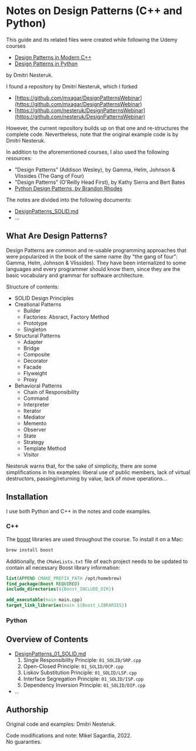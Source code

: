 # Notes on Design Patterns (C++ and Python)

This guide and its related files were created while following the Udemy courses

- [Design Patterns in Modern C++](https://www.udemy.com/course/patterns-cplusplus/)
- [Design Patterns in Python](https://www.udemy.com/course/design-patterns-python/)

by Dmitri Nesteruk.

I found a repository by Dmitri Nesteruk, which I forked

- [https://github.com/mxagar/DesignPatternsWebinar](https://github.com/mxagar/DesignPatternsWebinar)
- [https://github.com/nesteruk/DesignPatternsWebinar](https://github.com/nesteruk/DesignPatternsWebinar)

However, the current repository builds up on that one and re-structures the complete code. Nevertheless, note that the original example code is by Dmitri Nesteruk.

In addition to the aforementioned courses, I also used the following resources:

- "Design Patterns" (Addison Wesley), by Gamma, Helm, Johnson & Vlissides (The Gang of Four)
- "Design Patterns" (O'Reilly Head First), by Kathy Sierra and Bert Bates
- [Python Design Patterns, by Brandon Rhodes](https://python-patterns.guide/)

The notes are divided into the following documents:

- [DesignPatterns_SOLID.md](DesignPatterns_SOLID.md)
- ...

## What Are Design Patterns?

Design Patterns are common and re-usable programming approaches that were popularized in the book of the same name (by "the gang of four": Gamma, Helm, Johnson & Vlissides).
They have been internalized to some languages and every programmer should know them, since they are the basic vocabulary and grammar for software architecture.

Structure of contents:

- SOLID Design Principles
- Creational Patterns
  - Builder
  - Factories: Absract, Factory Method
  - Prototype
  - Singleton
- Structural Patterns
  - Adapter
  - Bridge
  - Composite
  - Decorator
  - Facade
  - Flyweight
  - Proxy
- Behavioral Patterns
  - Chain of Responsibility
  - Command
  - Interpreter
  - Iterator
  - Mediator
  - Memento
  - Observer
  - State
  - Strategy
  - Template Method
  - Visitor

Nesteruk warns that, for the sake of simplicity, there are some simplifications in his examples: liberal use of public members, lack of virtual destructors, passing/returning by value, lack of move operations...

## Installation

I use both Python and C++ in the notes and code examples.

### C++

The [boost](https://www.boost.org/) libraries are used throughout the course. To install it on a Mac:

```bash
brew install boost
```

Additionally, the `CMakeLists.txt` file of each project needs to be updated to contain all necessary Boost library information:

```cmake
list(APPEND CMAKE_PREFIX_PATH /opt/homebrew)
find_package(Boost REQUIRED)
include_directories(${Boost_INCLUDE_DIR})

add_executable(main main.cpp)
target_link_libraries(main ${Boost_LIBRARIES})
```

### Python



## Overview of Contents

- [DesignPatterns_01_SOLID.md](DesignPatterns_01_SOLID.md)
  1. Single Responsibility Principle: `01_SOLID/SRP.cpp`
  2. Open-Closed Principle: `01_SOLID/OCP.cpp`
  3. Liskov Substitution Principle: `01_SOLID/LSP.cpp`
  4. Interface Segregation Principle: `01_SOLID/ISP.cpp`
  5. Dependency Inversion Principle: `01_SOLID/DIP.cpp`
- ...


## Authorship

Original code and examples: Dmitri Nesteruk.

Code modifications and note: Mikel Sagardia, 2022.  
No guaranties.

